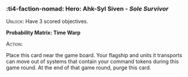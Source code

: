 ### :ti4-faction-nomad: **Hero**: Ahk-Syl Siven - _Sole Survivor_

<span style="font-variant:small-caps;">Unlock</span>: Have 3 scored objectives.

**Probability Matrix: Time Warp**

<span style="font-variant:small-caps;"><span style="font-variant:small-caps;">Action:</span></span>

Place this card near the game board. 
Your flagship and units it transports can move out of systems that contain your command tokens during this game round. 
At the end of that game round, purge this card.
